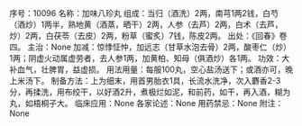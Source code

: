 序号：10096
名称：加味八珍丸
组成：当归（酒洗）2两，南芎1两2钱，白芍（酒炒）1两半，熟地黄（酒蒸，晒干）2两，人参（去芦）2两，白术（去芦，炒）2两，白茯苓（去皮）2两，粉草（蜜炙）7钱，陈皮2两。
出处：《回春》卷四。
主治：None
加减：惊悸怔忡，加远志（甘草水泡去骨）2两，酸枣仁（炒）1两；阴虚火动属虚劳者，去人参1两，加黄柏、知母（俱酒炒）各1两。
功效：大补血气，壮脾胃，益虚损。
用法用量：每服100丸，空心盐汤送下；或酒亦可，晚上米汤下。
制备方法：上为细末，用首男胎衣1具，长流水洗净，次入麝香2-3分，再揉洗，用布绞干，以好酒2升，煮极烂如泥，和前药，如干，再入酒，糊为丸，如梧桐子大。
临床应用：None
各家论述：None
用药禁忌：None
附注：None
